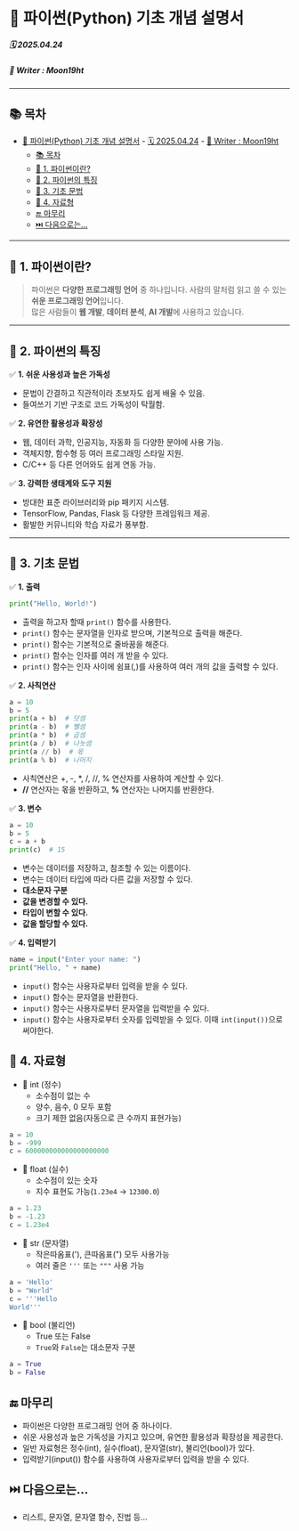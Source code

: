 # 🐍 파이썬(Python) 기초 개념 설명서

##### 🗓️ 2025.04.24
##### 📝 Writer : Moon19ht

---
## 📚 목차
- [🐍 파이썬(Python) 기초 개념 설명서](#-파이썬python-기초-개념-설명서)
        - [🗓️ 2025.04.24](#️-20250424)
        - [📝 Writer : Moon19ht](#-writer--moon19ht)
  - [📚 목차](#-목차)
  - [📌 1. 파이썬이란?](#-1-파이썬이란)
  - [📌 2. 파이썬의 특징](#-2-파이썬의-특징)
  - [📌 3. 기초 문법](#-3-기초-문법)
  - [📌 4. 자료형](#-4-자료형)
  - [🔚 마무리](#-마무리)
  - [⏭️ 다음으로는...](#️-다음으로는)

---
## 📌 1. 파이썬이란?

> 파이썬은 **다양한 프로그래밍 언어** 중 하나입니다.
> 사람의 말처럼 읽고 쓸 수 있는 **쉬운 프로그래밍 언어**입니다.  
> 많은 사람들이 **웹 개발**, **데이터 분석**, **AI 개발**에 사용하고 있습니다.

---

## 📌 2. 파이썬의 특징

✅ **1. 쉬운 사용성과 높은 가독성**
- 문법이 간결하고 직관적이라 초보자도 쉽게 배울 수 있음.
- 들여쓰기 기반 구조로 코드 가독성이 탁월함.
  
✅ **2. 유연한 활용성과 확장성**
- 웹, 데이터 과학, 인공지능, 자동화 등 다양한 분야에 사용 가능.
- 객체지향, 함수형 등 여러 프로그래밍 스타일 지원.
- C/C++ 등 다른 언어와도 쉽게 연동 가능.

✅ **3. 강력한 생태계와 도구 지원**
- 방대한 표준 라이브러리와 pip 패키지 시스템.
- TensorFlow, Pandas, Flask 등 다양한 프레임워크 제공.
- 활발한 커뮤니티와 학습 자료가 풍부함.

---

## 📌 3. 기초 문법
✅ **1. 출력**

```python
print("Hello, World!")
```
- 출력을 하고자 할때 `print()` 함수를 사용한다.
- `print()` 함수는 문자열을 인자로 받으며, 기본적으로 출력을 해준다.
- `print()` 함수는 기본적으로 줄바꿈을 해준다.
- `print()` 함수는 인자를 여러 개 받을 수 있다.
- `print()` 함수는 인자 사이에 쉼표(,)를 사용하여 여러 개의 값을 출력할 수 있다.

✅ **2. 사칙연산**
 ```python
a = 10
b = 5
print(a + b)  # 덧셈
print(a - b)  # 뺄셈
print(a * b)  # 곱셈
print(a / b)  # 나눗셈
print(a // b)  # 몫
print(a % b)  # 나머지
```
- 사칙연산은 +, -, *, /, //, % 연산자를 사용하여 계산할 수 있다.
- **//** 연산자는 몫을 반환하고, **%** 연산자는 나머지를 반환한다.


✅ **3. 변수**
```python
a = 10
b = 5
c = a + b
print(c)  # 15
```
- 변수는 데이터를 저장하고, 참조할 수 있는 이름이다.
- 변수는 데이터 타입에 따라 다른 값을 저장할 수 있다.
- **대소문자 구분**
- **값을 변경할 수 있다.**
- **타입이 변할 수 있다.**
- **값을 할당할 수 있다.** 

✅ **4. 입력받기**
```python
name = input("Enter your name: ")
print("Hello, " + name)
```
- `input()` 함수는 사용자로부터 입력을 받을 수 있다.
- `input()` 함수는 문자열을 반환한다.
- `input()` 함수는 사용자로부터 문자열을 입력받을 수 있다.
- `input()` 함수는 사용자로부터 숫자를 입력받을 수 있다. 이때 `int(input())`으로 써야한다.

## 📌 4. 자료형
+ 🔢 int (정수)
  - 소수점이 없는 수
  - 양수, 음수, 0 모두 포함
  - 크기 제한 없음(자동으로 큰 수까지 표현가능) 
```python
a = 10
b = -999
c = 600000000000000000000
```

+ 🔢 float (실수)
  - 소수점이 있는 숫자
  - 지수 표현도 가능(`1.23e4` → `12300.0`)
```python
a = 1.23
b = -1.23
c = 1.23e4
```

+ 🔢 str (문자열)
  - 작은따옴표('), 큰따옴표(") 모두 사용가능
  - 여러 줄은 `'''` 또는 `"""` 사용 가능
```python
a = 'Hello'
b = "World"
c = '''Hello
World'''
```

+ 🔢 bool (불리언)
  - True 또는 False
  - `True`와 `False`는 대소문자 구분

```python
a = True
b = False
```

## 🔚 마무리
- 파이썬은 다양한 프로그래밍 언어 중 하나이다.
- 쉬운 사용성과 높은 가독성을 가지고 있으며, 유연한 활용성과 확장성을 제공한다.
- 일반 자료형은 정수(int), 실수(float), 문자열(str), 불리언(bool)가 있다.
- 입력받기(input()) 함수를 사용하여 사용자로부터 입력을 받을 수 있다.

## ⏭️ 다음으로는...
- 리스트, 문자열, 문자열 함수, 진법 등...